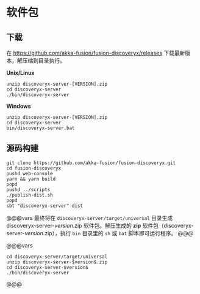 # 软件包

## 下载

在 <a href="https://github.com/akka-fusion/fusion-discoveryx/releases">https://github.com/akka-fusion/fusion-discoveryx/releases</a> 下载最新版本，解压缩到目录执行。

**Unix/Linux**

```shell script
unzip discoveryx-server-[VERSION].zip
cd discoveryx-server
./bin/discoveryx-server
```

**Windows**

```
unzip discoveryx-server-[VERSION].zip
cd discoveryx-server
bin/discoveryx-server.bat
```

## 源码构建

```
git clone https://github.com/akka-fusion/fusion-discoveryx.git
cd fusion-discoveryx
pushd web-console
yarn && yarn build
popd
pushd ../scripts
./publish-dist.sh
popd
sbt "discoveryx-server" dist
```

@@@vars
最终将在 `discoveryx-server/target/universal` 目录生成 discoveryx-server-$version$.zip 软件包。解压生成的 **zip** 软件包（discoveryx-server-$version$.zip），执行 `bin` 目录里的 `sh` 或 `bat` 脚本即可运行程序。
@@@

@@@vars
```
cd discoveryx-server/target/universal
unzip discoveryx-server-$version$.zip
cd discoveryx-server-$version$
./bin/discoveryx-server
```
@@@
